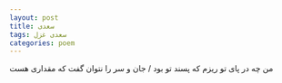 ```yaml
---
layout: post
title: سعدی
tags: سعدی غزل
categories: poem
---
```


من چه در پای تو ریزم که پسند تو بود / جان و سر را نتوان گفت که مقداری هست
